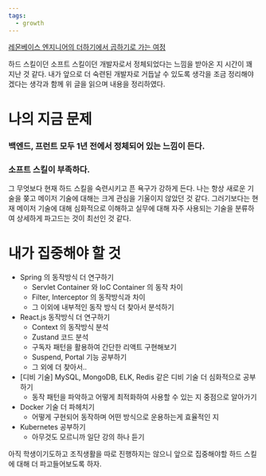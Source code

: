 ```yaml
---
tags:
  - growth
---
```


[레몬베이스 엔지니어의 더하기에서 곱하기로 가는 여정](https://whatsup2927.medium.com/?source=post_page-----ac01ea36bb5c--------------------------------)

하드 스킬이던 소프트 스킬이던 개발자로서 정체되었다는 느낌을 받아온 지 시간이 꽤 지난 것 같다.
내가 앞으로 더 숙련된 개발자로 거듭날 수 있도록 생각을 조금 정리해야겠다는 생각과 함께 위 글을 읽으며
내용을 정리하였다.


# 나의 지금 문제
###  백엔드, 프런트 모두 1년 전에서 정체되어 있는 느낌이 든다.

### 소프트 스킬이 부족하다.

그 무엇보다 현재 하드 스킬을 숙련시키고 픈 욕구가 강하게 든다.
나는 항상 새로운 기술을 쫒고 메이저 기술에 대해는 크게 관심을 기울이지 않았던 것 같다.
그러기보다는 현재 메이저 기술에 대해 심화적으로 이해하고 실무에 대해 자주 사용되는 기술을 분류하여 상세하게 파고드는 것이 최선인 것 같다.

# 내가 집중해야 할 것

* Spring 의 동작방식 더 연구하기
	* Servlet Container 와 IoC Container 의 동작 차이
	* Filter, Interceptor 의 동작방식과 차이
	* 그 이외에 내부적인 동작 방식 더 찾아서 분석하기
* React.js 동작방식 더 연구하기
	* Context 의 동작방식 분석
	* Zustand 코드 분석
	* 구독자 패턴을 활용하여 간단한 리액트 구현해보기
	* Suspend, Portal 기능 공부하기 
	* 그 외에 더 찾아서..
* [디비 기술] MySQL, MongoDB, ELK, Redis 같은 디비 기술 더 심화적으로 공부하기
	* 동작 패턴을 파악하고 어떻게 최적화하여 사용할 수 있는 지 중점으로 알아가기
* Docker 기술 더 파헤치기
	* 어떻게 구현되어 동작하며 어떤 방식으로 운용하는게 효율적인 지
* Kubernetes 공부하기
	* 아무것도 모르니까 일단 강의 하나 듣기


아직 학생이기도하고 조직생활을 따로 진행하지는 않으니
앞으로 집중해야할 하드 스킬에 대해 더 파고들어보도록 하자.
